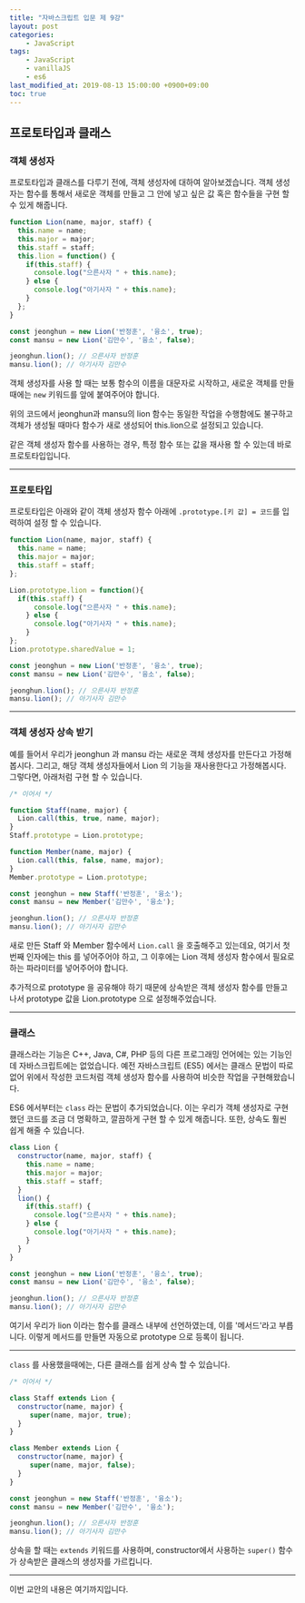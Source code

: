 ```yaml
---
title: "자바스크립트 입문 제 9강"
layout: post
categories:
    - JavaScript
tags:
    - JavaScript
    - vanillaJS
    - es6
last_modified_at: 2019-08-13 15:00:00 +0900+09:00
toc: true
---
```


## 프로토타입과 클래스

### 객체 생성자

프로토타입과 클래스를 다루기 전에, 객체 생성자에 대하여 알아보겠습니다. 객체 생성자는 함수를 통해서 새로운 객체를 만들고 그 안에 넣고 싶은 값 혹은 함수들을 구현 할 수 있게 해줍니다.


~~~javascript
function Lion(name, major, staff) {
  this.name = name;
  this.major = major;
  this.staff = staff;
  this.lion = function() {
    if(this.staff) {
      console.log("으른사자 " + this.name);
    } else {
      console.log("아기사자 " + this.name);
    }
  };
}

const jeonghun = new Lion('반정훈', '융소', true);
const mansu = new Lion('김만수', '융소', false);

jeonghun.lion(); // 으른사자 반정훈
mansu.lion(); // 아기사자 김만수
~~~

객체 생성자를 사용 할 때는 보통 함수의 이름을 대문자로 시작하고, 새로운 객체를 만들 때에는 `new` 키워드를 앞에 붙여주어야 합니다.

위의 코드에서 jeonghun과 mansu의 lion 함수는 동일한 작업을 수행함에도 불구하고 객체가 생성될 때마다 함수가 새로 생성되어 this.lion으로 설정되고 있습니다.

같은 객체 생성자 함수를 사용하는 경우, 특정 함수 또는 값을 재사용 할 수 있는데 바로 프로토타입입니다.

---

### 프로토타입

프로토타입은 아래와 같이 객체 생성자 함수 아래에 `.prototype.[키 값] = 코드`를 입력하여 설정 할 수 있습니다.

~~~javascript
function Lion(name, major, staff) {
  this.name = name;
  this.major = major;
  this.staff = staff;
};

Lion.prototype.lion = function(){
  if(this.staff) {
      console.log("으른사자 " + this.name);
    } else {
      console.log("아기사자 " + this.name);
    }
};
Lion.prototype.sharedValue = 1;

const jeonghun = new Lion('반정훈', '융소', true);
const mansu = new Lion('김만수', '융소', false);

jeonghun.lion(); // 으른사자 반정훈
mansu.lion(); // 아기사자 김만수
~~~

---

### 객체 생성자 상속 받기

예를 들어서 우리가 jeonghun 과 mansu 라는 새로운 객체 생성자를 만든다고 가정해봅시다. 그리고, 해당 객체 생성자들에서 Lion 의 기능을 재사용한다고 가정해봅시다. 그렇다면, 아래처럼 구현 할 수 있습니다.

~~~javascript
/* 이어서 */

function Staff(name, major) {
  Lion.call(this, true, name, major);
}
Staff.prototype = Lion.prototype;

function Member(name, major) {
  Lion.call(this, false, name, major);
}
Member.prototype = Lion.prototype;

const jeonghun = new Staff('반정훈', '융소');
const mansu = new Member('김만수', '융소');

jeonghun.lion(); // 으른사자 반정훈
mansu.lion(); // 아기사자 김만수
~~~

새로 만든 Staff 와 Member 함수에서 `Lion.call` 을 호출해주고 있는데요, 여기서 첫번째 인자에는 this 를 넣어주어야 하고, 그 이후에는 Lion 객체 생성자 함수에서 필요로 하는 파라미터를 넣어주어야 합니다.

추가적으로 prototype 을 공유해야 하기 때문에 상속받은 객체 생성자 함수를 만들고 나서 prototype 값을 Lion.prototype 으로 설정해주었습니다.

---

### 클래스

클래스라는 기능은 C++, Java, C#, PHP 등의 다른 프로그래밍 언어에는 있는 기능인데 자바스크립트에는 없었습니다. 예전 자바스크립트 (ES5) 에서는 클래스 문법이 따로 없어 위에서 작성한 코드처럼 객체 생성자 함수를 사용하여 비슷한 작업을 구현해왔습니다.

ES6 에서부터는 `class` 라는 문법이 추가되었습니다. 이는 우리가 객체 생성자로 구현했던 코드를 조금 더 명확하고, 깔끔하게 구현 할 수 있게 해줍니다. 또한, 상속도 훨씬 쉽게 해줄 수 있습니다.

~~~javascript
class Lion {
  constructor(name, major, staff) {
    this.name = name;
    this.major = major;
    this.staff = staff;
  }
  lion() {
    if(this.staff) {
      console.log("으른사자 " + this.name);
    } else {
      console.log("아기사자 " + this.name);
    }
  }
}

const jeonghun = new Lion('반정훈', '융소', true);
const mansu = new Lion('김만수', '융소', false);

jeonghun.lion(); // 으른사자 반정훈
mansu.lion(); // 아기사자 김만수
~~~

여기서 우리가 lion 이라는 함수를 클래스 내부에 선언하였는데, 이를 '메서드'라고 부릅니다. 이렇게 메서드를 만들면 자동으로 prototype 으로 등록이 됩니다.

---

`class` 를 사용했을때에는, 다른 클래스를 쉽게 상속 할 수 있습니다.

~~~javascript
/* 이어서 */

class Staff extends Lion {
  constructor(name, major) {
     super(name, major, true);
  }
}

class Member extends Lion {
  constructor(name, major) {
     super(name, major, false);
  }
}

const jeonghun = new Staff('반정훈', '융소');
const mansu = new Member('김만수', '융소');

jeonghun.lion(); // 으른사자 반정훈
mansu.lion(); // 아기사자 김만수
~~~

상속을 할 때는 `extends` 키워드를 사용하며, constructor에서 사용하는 `super()` 함수가 상속받은 클래스의 생성자를 가르킵니다.

---

이번 교안의 내용은 여기까지입니다.

